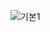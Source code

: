 ![기본1](https://user-images.githubusercontent.com/55867032/214564328-ce2f94a4-2025-46e8-a7ed-47bf780a62b1.png)



